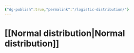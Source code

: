 ```yaml
---
{"dg-publish":true,"permalink":"/logistic-distribution/"}
---
```


# [[Normal distribution\|Normal distribution]]


